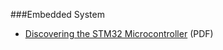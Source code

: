 ###Embedded System
* [Discovering the STM32 Microcontroller](http://www.cs.indiana.edu/~geobrown/book.pdf) (PDF)
